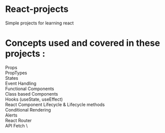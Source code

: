 # React-projects

Simple projects for learning react

# Concepts used and covered in these projects :

Props \
PropTypes \
States \
Event Handling \
Functional Components \
Class based Components \
Hooks (useState, useEffect) \
React Component Lifecycle & Lifecycle methods \
Conditional Rendering \
Alerts \
React Router \
API Fetch \